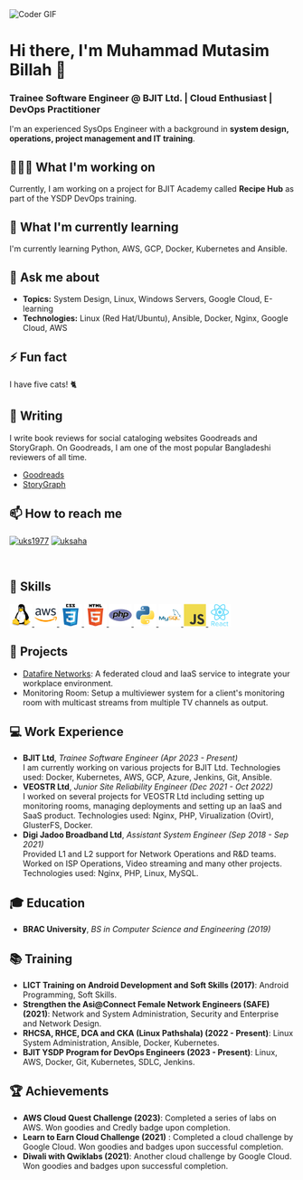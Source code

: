 <img alt="Coder GIF" src="https://www.silvertouch.com/wp-content/uploads/2020/08/cloud.jpg" style="max-width: 100%;" data-target="animated-image.originalImage">
<h1>Hi there, I'm Muhammad Mutasim Billah 👋</h1>
<h3 align="left">Trainee Software Engineer @ BJIT Ltd. | Cloud Enthusiast | DevOps Practitioner</h3>
I'm an experienced SysOps Engineer with a background in <b>system design, operations, project management and IT training</b>. 

## 👨🏽‍💻 What I'm working on
Currently, I am working on a project for BJIT Academy called <b>Recipe Hub</b> as part of the YSDP DevOps training.

## 🧠 What I'm currently learning
I'm currently learning Python, AWS, GCP, Docker, Kubernetes and Ansible.

## 💬 Ask me about
- <b>Topics:</b> System Design, Linux, Windows Servers, Google Cloud, E-learning
- <b>Technologies:</b> Linux (Red Hat/Ubuntu), Ansible, Docker, Nginx, Google Cloud, AWS

## ⚡ Fun fact
I have five cats! 🐈

## 📝 Writing
I write book reviews for social cataloging websites Goodreads and StoryGraph. On Goodreads, I am one of the most popular Bangladeshi reviewers of all time.
- [Goodreads](https://www.goodreads.com/mbahnaf)
- [StoryGraph](https://app.thestorygraph.com/profile/mbahnaf)

## 📫 How to reach me
<p align="left">
<a href="https://linkedin.com/in/mbahnaf" target="blank"><img align="center" src="https://raw.githubusercontent.com/rahuldkjain/github-profile-readme-generator/master/src/images/icons/Social/linked-in-alt.svg" alt="uks1977" height="30" width="40" /></a>
<a href="https://fb.com/mbahnaf" target="blank"><img align="center" src="https://raw.githubusercontent.com/rahuldkjain/github-profile-readme-generator/master/src/images/icons/Social/facebook.svg" alt="uksaha" height="30" width="40" /></a>
</p><br/>

## 🚀 Skills
<p align="left"> <a href="https://www.linux.org/" target="_blank" rel="noreferrer"> <img src="https://raw.githubusercontent.com/devicons/devicon/master/icons/linux/linux-original.svg" alt="linux" width="40" height="40"/> </a> <a href="https://aws.amazon.com" target="_blank" rel="noreferrer"> <img src="https://raw.githubusercontent.com/devicons/devicon/master/icons/amazonwebservices/amazonwebservices-original-wordmark.svg" alt="aws" width="40" height="40"/> </a> <a href="https://www.w3schools.com/css/" target="_blank" rel="noreferrer"> <img src="https://raw.githubusercontent.com/devicons/devicon/master/icons/css3/css3-original-wordmark.svg" alt="css3" width="40" height="40"/> </a> <a href="https://www.w3.org/html/" target="_blank" rel="noreferrer"> <img src="https://raw.githubusercontent.com/devicons/devicon/master/icons/html5/html5-original-wordmark.svg" alt="html5" width="40" height="40"/> </a> <a href="https://www.php.net" target="_blank" rel="noreferrer"> <img src="https://raw.githubusercontent.com/devicons/devicon/master/icons/php/php-original.svg" alt="php" width="40" height="40"/> </a> <a href="https://www.python.org" target="_blank" rel="noreferrer"> <img src="https://raw.githubusercontent.com/devicons/devicon/master/icons/python/python-original.svg" alt="python" width="40" height="40"/> </a> <a href="https://www.mysql.com/" target="_blank" rel="noreferrer"> <img src="https://raw.githubusercontent.com/devicons/devicon/master/icons/mysql/mysql-original-wordmark.svg" alt="mysql" width="40" height="40"/> </a><a href="https://developer.mozilla.org/en-US/docs/Web/JavaScript" target="_blank" rel="noreferrer"> <img src="https://raw.githubusercontent.com/devicons/devicon/master/icons/javascript/javascript-original.svg" alt="javascript" width="40" height="40"/> </a> <a href="https://reactjs.org/" target="_blank" rel="noreferrer"> <img src="https://raw.githubusercontent.com/devicons/devicon/master/icons/react/react-original-wordmark.svg" alt="react" width="40" height="40"/> </a> </p>

## 🌟 Projects
 - [Datafire Networks](https://cloud.datafirenetworks.com): A federated cloud and IaaS service to integrate your workplace environment.
 - Monitoring Room: Setup a multiviewer system for a client's monitoring room with multicast streams from multiple TV channels as output.

## 💻 Work Experience
- <b>BJIT Ltd</b>, <i>Trainee Software Engineer (Apr 2023 - Present)</i><br />
  I am currently working on various projects for BJIT Ltd. Technologies used: Docker, Kubernetes, AWS, GCP, Azure, Jenkins, Git, Ansible.
- <b>VEOSTR Ltd</b>, <i>Junior Site Reliability Engineer (Dec 2021 - Oct 2022)</i><br />
  I worked on several projects for VEOSTR Ltd including setting up monitoring rooms, managing deployments and setting up an IaaS and SaaS product. Technologies used: Nginx, PHP, Virualization (Ovirt), GlusterFS, Docker.
- <b>Digi Jadoo Broadband Ltd</b>, <i>Assistant System Engineer (Sep 2018 - Sep 2021)</i><br />
  Provided L1 and L2 support for Network Operations and R&D teams. Worked on ISP Operations, Video streaming and many other projects. Technologies used: Nginx, PHP, Linux, MySQL.

## 🎓 Education
- <b>BRAC University</b>, <i>BS in Computer Science and Engineering (2019)</i>

## 📚 Training
- <b>LICT Training on Android Development and Soft Skills (2017)</b>: Android Programming, Soft Skills.
- <b>Strengthen the Asi@Connect Female Network Engineers (SAFE) (2021)</b>: Network and System Administration, Security and Enterprise and Network Design.
- <b>RHCSA, RHCE, DCA and CKA (Linux Pathshala) (2022 - Present)</b>: Linux System Administration, Ansible, Docker, Kubernetes.
- <b>BJIT YSDP Program for DevOps Engineers (2023 - Present)</b>: Linux, AWS, Docker, Git, Kubernetes, SDLC, Jenkins.

## 🏆 Achievements
- <b>AWS Cloud Quest Challenge (2023)</b>: Completed a series of labs on AWS. Won goodies and Credly badge upon completion.
- <b>Learn to Earn Cloud Challenge (2021)</b> : Completed a cloud challenge by Google Cloud. Won goodies and badges upon successful completion.
- <b>Diwali with Qwiklabs (2021)</b>: Another cloud challenge by Google Cloud. Won goodies and badges upon successful completion.

